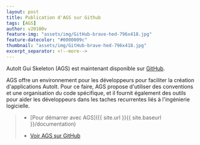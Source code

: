```yaml
---
layout: post
title: Publication d'AGS sur Github
tags: [AGS]
author: v20100v
feature-img: "assets/img/GitHub-brave-hed-796x418.jpg"
feature-datecolor: "#0000009c"
thumbnail: "assets/img/GitHub-brave-hed-796x418.jpg"
excerpt_separator: <!--more-->
---
```


AutoIt Gui Skeleton (AGS) est maintenant disponible sur [GitHub](https://github.com/autoit-gui-skeleton).

<!--more-->

AGS offre un environnement pour les développeurs pour faciliter la création d'applications AutoIt. Pour ce faire, AGS propose d'utiliser des conventions et une organisation du code spécifique, et il fournit également des outils pour aider les développeurs dans les taches recurrentes liés à l'ingénierie logicielle.

> - [Pour démarrer avec AGS]({{ site.url }}{{ site.baseurl }}/documentation)
>
> - [Voir AGS sur GitHub](https://github.com/autoit-gui-skeleton)


 